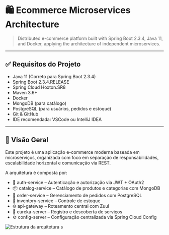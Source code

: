 # 🛍️ Ecommerce Microservices Architecture

> Distributed e-commerce platform built with Spring Boot 2.3.4, Java 11, and Docker, applying the architecture of independent microservices.

---

## ✅ Requisitos do Projeto

- Java 11 (Correto para Spring Boot 2.3.4)
- Spring Boot 2.3.4.RELEASE
- Spring Cloud Hoxton.SR8
- Maven 3.6+
- Docker
- MongoDB (para catálogo)
- PostgreSQL (para usuários, pedidos e estoque)
- Git & GitHub
- IDE recomendada: VSCode ou IntelliJ IDEA

---

## 📌 Visão Geral

Este projeto é uma aplicação e-commerce moderna baseada em microserviços, organizada com foco em separação de responsabilidades, escalabilidade horizontal e comunicação via REST.

A arquitetura é composta por:

- 🔐 auth-service – Autenticação e autorização via JWT + OAuth2  
- 📦 catalog-service – Catálogo de produtos e categorias com MongoDB  
- 🧾 order-service – Gerenciamento de pedidos com PostgreSQL  
- 🧮 inventory-service – Controle de estoque  
- 🌐 api-gateway – Roteamento central com Zuul  
- 🧭 eureka-server – Registro e descoberta de serviços  
- ⚙️ config-server – Configuração centralizada via Spring Cloud Config




![Estrutura da arquitetura](https://drive.google.com/uc?export=view&id=18ydWvkmf1_pGn4Lgw8EFyLnXu1rVDd0N)
s





